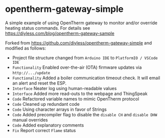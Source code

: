 # opentherm-gateway-simple

A simple example of using OpenTherm gateway to monitor and/or override heating status commands.
For details see https://diyless.com/blog/opentherm-gateway-sample

Forked from https://github.com/diyless/opentherm-gateway-simple and modified as follows:

* Project file structure changed from `Arduino IDE` to `PlatformIO / VSCode IDE`
* `Functionality` Enabled over-the-air (OTA) firmware updates via `http://.../update`
* `Functionality` Added a boiler communication timeout check. It will email an alert and reset the ESP.
* `Interface` Neater log using human-readable values
* `Interface` Added more read-outs to the webpage and ThingSpeak
* `Code` Refactored variable names to mimic OpenTherm protocol
* `Code` Cleaned up redundant code
* `Code` Using character arrays in favor of Strings
* `Code` Added precompiler flag to disable the `disable CH` and `disable DHW` manual overrides
* `Code` Added explanatory comments
* `Fix` Report correct `Flame` status
